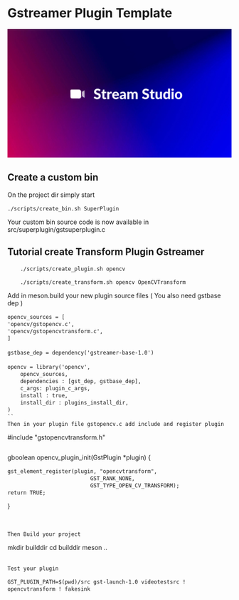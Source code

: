 # Gstreamer Plugin Template

![Logo Stream Studio](docs/assets/banner.png)


## Create a custom bin

On the project dir simply start

```
./scripts/create_bin.sh SuperPlugin
```

Your custom bin source code is now available in src/superplugin/gstsuperplugin.c


## Tutorial create Transform Plugin Gstreamer

```
    ./scripts/create_plugin.sh opencv
```

```
    ./scripts/create_transform.sh opencv OpenCVTransform
```

Add in meson.build your new plugin source files 
( You also need gstbase dep )

```
opencv_sources = [
'opencv/gstopencv.c',
'opencv/gstopencvtransform.c',
]

gstbase_dep = dependency('gstreamer-base-1.0')

opencv = library('opencv',
    opencv_sources,
    dependencies : [gst_dep, gstbase_dep],
    c_args: plugin_c_args,
    install : true,
    install_dir : plugins_install_dir,
)
``
Then in your plugin file gstopencv.c add include and register plugin

```
#include "gstopencvtransform.h"
```

```
gboolean opencv_plugin_init(GstPlugin *plugin)
{

    gst_element_register(plugin, "opencvtransform",
                              GST_RANK_NONE,
                              GST_TYPE_OPEN_CV_TRANSFORM);
    return TRUE;
}
```


Then Build your project 
```
mkdir builddir
cd builddir
meson ..
```

Test your plugin

```
    GST_PLUGIN_PATH=$(pwd)/src gst-launch-1.0 videotestsrc ! opencvtransform ! fakesink
```





